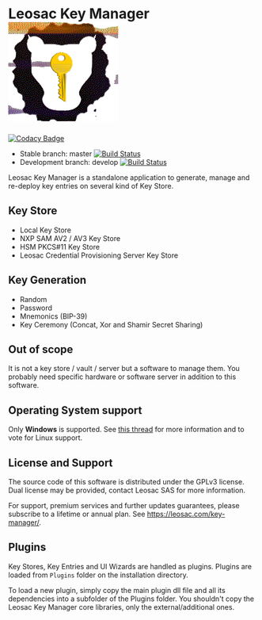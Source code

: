 # Leosac Key Manager ![Logo](KeyManager/images/leosac_key.png)

[![Codacy Badge](https://api.codacy.com/project/badge/Grade/934dc2d5f969464b94d4d1c9d7a41374)](https://app.codacy.com/gh/leosac/key-manager?utm_source=github.com&utm_medium=referral&utm_content=leosac/key-manager&utm_campaign=Badge_Grade)
-   Stable branch: master [![Build Status](https://github.com/leosac/key-manager/actions/workflows/build.yml/badge.svg?branch=master)](https://github.com/leosac/key-manager/actions/workflows/build.yml)
-   Development branch: develop [![Build Status](https://github.com/leosac/key-manager/actions/workflows/build.yml/badge.svg?branch=develop)](https://github.com/leosac/key-manager/actions/workflows/build.yml)

Leosac Key Manager is a standalone application to generate, manage and re-deploy key entries on several kind of Key Store.

## Key Store
-   Local Key Store
-   NXP SAM AV2 / AV3 Key Store
-   HSM PKCS#11 Key Store
-   Leosac Credential Provisioning Server Key Store

## Key Generation
-   Random
-   Password
-   Mnemonics (BIP-39)
-   Key Ceremony (Concat, Xor and Shamir Secret Sharing)
 
## Out of scope
It is not a key store / vault / server but a software to manage them.
You probably need specific hardware or software server in addition to this software.

## Operating System support
Only **Windows** is supported. See [this thread](https://github.com/leosac/key-manager/issues/1) for more information and to vote for Linux support.

## License and Support
The source code of this software is distributed under the GPLv3 license. Dual license may be provided, contact Leosac SAS for more information.

For support, premium services and further updates guarantees, please subscribe to a lifetime or annual plan. See https://leosac.com/key-manager/.

## Plugins
Key Stores, Key Entries and UI Wizards are handled as plugins. Plugins are loaded from `Plugins` folder on the installation directory.

To load a new plugin, simply copy the main plugin dll file and all its dependencies into a subfolder of the Plugins folder. You shouldn't copy the Leosac Key Manager core libraries, only the external/additional ones.
